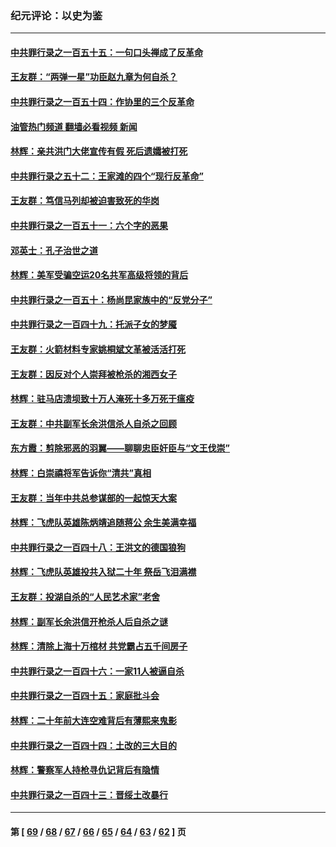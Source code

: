### 纪元评论：以史为鉴
---
#### [中共罪行录之一百五十五：一句口头禅成了反革命](../../pages/nsc1028/n14060064.md?08260330) 
#### [王友群：“两弹一星”功臣赵九章为何自杀？](../../pages/nsc1028/n14059162.md?08260330) 
#### [中共罪行录之一百五十四：作协里的三个反革命](../../pages/nsc1028/n14058634.md?08260330) 
#### [油管热门频道 翻墙必看视频 新闻](ok?08260330)
#### [林辉：亲共洪门大佬宣传有假 死后遗孀被打死](../../pages/nsc1028/n14057205.md?08260330) 
#### [中共罪行录之五十二：王家滩的四个“现行反革命”](../../pages/nsc1028/n14056387.md?08260330) 
#### [王友群：笃信马列却被迫害致死的华岗](../../pages/nsc1028/n14053972.md?08260330) 
#### [中共罪行录之一百五十一：六个字的恶果](../../pages/nsc1028/n14053129.md?08260330) 
#### [邓英士：孔子治世之道](../../pages/nsc1028/n14052210.md?08260330) 
#### [林辉：美军受骗空运20名共军高级将领的背后](../../pages/nsc1028/n14052185.md?08260330) 
#### [中共罪行录之一百五十：杨尚昆家族中的“反党分子”](../../pages/nsc1028/n14051396.md?08260330) 
#### [中共罪行录之一百四十九：托派子女的梦魇](../../pages/nsc1028/n14050027.md?08260330) 
#### [王友群：火箭材料专家姚桐斌文革被活活打死](../../pages/nsc1028/n14048805.md?08260330) 
#### [王友群：因反对个人崇拜被枪杀的湘西女子](../../pages/nsc1028/n14048288.md?08260330) 
#### [林辉：驻马店溃坝致十万人淹死十多万死于瘟疫](../../pages/nsc1028/n14048231.md?08260330) 
#### [王友群：中共副军长余洪信杀人自杀之回顾](../../pages/nsc1028/n14045464.md?08260330) 
#### [东方霞：剪除邪恶的羽翼——聊聊忠臣奸臣与“文王伐崇”](../../pages/nsc1028/n14045501.md?08260330) 
#### [林辉：白崇禧将军告诉你“清共”真相](../../pages/nsc1028/n14044216.md?08260330) 
#### [王友群：当年中共总参谋部的一起惊天大案](../../pages/nsc1028/n14043817.md?08260330) 
#### [林辉：飞虎队英雄陈炳靖追随蒋公 余生美满幸福](../../pages/nsc1028/n14042421.md?08260330) 
#### [中共罪行录之一百四十八：王洪文的德国狼狗](../../pages/nsc1028/n14042070.md?08260330) 
#### [林辉：飞虎队英雄投共入狱二十年 祭岳飞泪满襟](../../pages/nsc1028/n14041446.md?08260330) 
#### [王友群：投湖自杀的“人民艺术家”老舍](../../pages/nsc1028/n14038027.md?08260330) 
#### [林辉：副军长余洪信开枪杀人后自杀之谜](../../pages/nsc1028/n14037038.md?08260330) 
#### [林辉：清除上海十万棺材 共党霸占五千间房子](../../pages/nsc1028/n14033735.md?08260330) 
#### [中共罪行录之一百四十六：一家11人被逼自杀](../../pages/nsc1028/n14032932.md?08260330) 
#### [中共罪行录之一百四十五：家庭批斗会](../../pages/nsc1028/n14031487.md?08260330) 
#### [林辉：二十年前大连空难背后有薄熙来鬼影](../../pages/nsc1028/n14031069.md?08260330) 
#### [中共罪行录之一百四十四：土改的三大目的](../../pages/nsc1028/n14030522.md?08260330) 
#### [林辉：警察军人持枪寻仇记背后有隐情](../../pages/nsc1028/n14029745.md?08260330) 
#### [中共罪行录之一百四十三：晋绥土改暴行](../../pages/nsc1028/n14029965.md?08260330) 

---
#### 第 [ [69](./69.md?08260330) / [68](./68.md?08260330) / [67](./67.md?08260330) / [66](./66.md?08260330) / [65](./65.md?08260330) / [64](./64.md?08260330) / [63](./63.md?08260330) / [62](./62.md?08260330) ] 页
